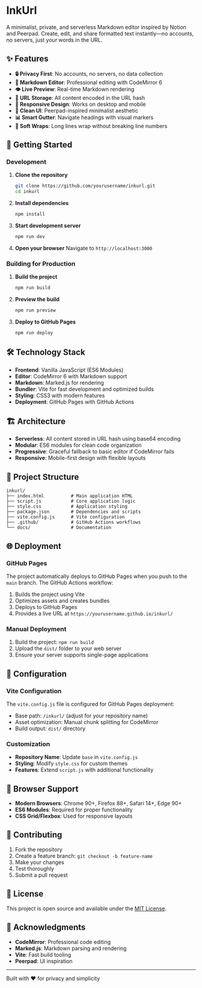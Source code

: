 # InkUrl

A minimalist, private, and serverless Markdown editor inspired by Notion and Peerpad. Create, edit, and share formatted text instantly—no accounts, no servers, just your words in the URL.

## ✨ Features

- **🔒 Privacy First**: No accounts, no servers, no data collection
- **📝 Markdown Editor**: Professional editing with CodeMirror 6
- **👁️ Live Preview**: Real-time Markdown rendering
- **🔗 URL Storage**: All content encoded in the URL hash
- **📱 Responsive Design**: Works on desktop and mobile
- **🎨 Clean UI**: Peerpad-inspired minimalist aesthetic
- **📊 Smart Gutter**: Navigate headings with visual markers
- **🔄 Soft Wraps**: Long lines wrap without breaking line numbers

## 🚀 Getting Started

### Development

1. **Clone the repository**
   ```bash
   git clone https://github.com/yourusername/inkurl.git
   cd inkurl
   ```

2. **Install dependencies**
   ```bash
   npm install
   ```

3. **Start development server**
   ```bash
   npm run dev
   ```

4. **Open your browser**
   Navigate to `http://localhost:3000`

### Building for Production

1. **Build the project**
   ```bash
   npm run build
   ```

2. **Preview the build**
   ```bash
   npm run preview
   ```

3. **Deploy to GitHub Pages**
   ```bash
   npm run deploy
   ```

## 🛠️ Technology Stack

- **Frontend**: Vanilla JavaScript (ES6 Modules)
- **Editor**: CodeMirror 6 with Markdown support
- **Markdown**: Marked.js for rendering
- **Bundler**: Vite for fast development and optimized builds
- **Styling**: CSS3 with modern features
- **Deployment**: GitHub Pages with GitHub Actions

## 🏗️ Architecture

- **Serverless**: All content stored in URL hash using base64 encoding
- **Modular**: ES6 modules for clean code organization
- **Progressive**: Graceful fallback to basic editor if CodeMirror fails
- **Responsive**: Mobile-first design with flexible layouts

## 📁 Project Structure

```
inkurl/
├── index.html          # Main application HTML
├── script.js           # Core application logic
├── style.css           # Application styling
├── package.json        # Dependencies and scripts
├── vite.config.js      # Vite configuration
├── .github/            # GitHub Actions workflows
└── docs/               # Documentation
```

## 🌐 Deployment

### GitHub Pages

The project automatically deploys to GitHub Pages when you push to the `main` branch. The GitHub Actions workflow:

1. Builds the project using Vite
2. Optimizes assets and creates bundles
3. Deploys to GitHub Pages
4. Provides a live URL at `https://yourusername.github.io/inkurl/`

### Manual Deployment

1. Build the project: `npm run build`
2. Upload the `dist/` folder to your web server
3. Ensure your server supports single-page applications

## 🔧 Configuration

### Vite Configuration

The `vite.config.js` file is configured for GitHub Pages deployment:

- Base path: `/inkurl/` (adjust for your repository name)
- Asset optimization: Manual chunk splitting for CodeMirror
- Build output: `dist/` directory

### Customization

- **Repository Name**: Update `base` in `vite.config.js`
- **Styling**: Modify `style.css` for custom themes
- **Features**: Extend `script.js` with additional functionality

## 📱 Browser Support

- **Modern Browsers**: Chrome 90+, Firefox 88+, Safari 14+, Edge 90+
- **ES6 Modules**: Required for proper functionality
- **CSS Grid/Flexbox**: Used for responsive layouts

## 🤝 Contributing

1. Fork the repository
2. Create a feature branch: `git checkout -b feature-name`
3. Make your changes
4. Test thoroughly
5. Submit a pull request

## 📄 License

This project is open source and available under the [MIT License](LICENSE).

## 🙏 Acknowledgments

- **CodeMirror**: Professional code editing
- **Marked.js**: Markdown parsing and rendering
- **Vite**: Fast build tooling
- **Peerpad**: UI inspiration

---

Built with ❤️ for privacy and simplicity
